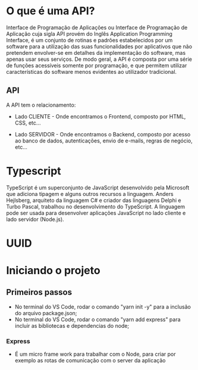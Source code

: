 # O que é uma API?

Interface de Programação de Aplicações ou Interface de Programação de Aplicação cuja sigla API provém do Inglês Application Programming Interface, é um conjunto de rotinas e padrões estabelecidos por um software para a utilização das suas funcionalidades por aplicativos que não pretendem envolver-se em detalhes da implementação do software, mas apenas usar seus serviços.
De modo geral, a API é composta por uma série de funções acessíveis somente por programação, e que permitem utilizar características do software menos evidentes ao utilizador tradicional.

## API

A API tem o relacionamento:

- Lado CLIENTE - Onde encontramos o Frontend, composto por HTML, CSS, etc...

- Lado SERVIDOR - Onde encontramos o Backend, composto por acesso ao banco de dados, autenticações, envio de e-mails, regras de negócio, etc...

# Typescript

TypeScript é um superconjunto de JavaScript desenvolvido pela Microsoft que adiciona tipagem e alguns outros recursos a linguagem. Anders Hejlsberg, arquiteto da linguagem C# e criador das linguagens Delphi e Turbo Pascal, trabalhou no desenvolvimento do TypeScript. A linguagem pode ser usada para desenvolver aplicações JavaScript no lado cliente e lado servidor (Node.js).

# UUID

# Iniciando o projeto

## Primeiros passos

- No terminal do VS Code, rodar o comando "yarn init -y" para a inclusão do arquivo package.json;
- No terminal do VS Code, rodar o comando "yarn add express" para incluir as bibliotecas e dependencias do node;

### Express

- É um micro frame work para trabalhar com o Node, para criar por exemplo as rotas de comunicação com o server da aplicação
